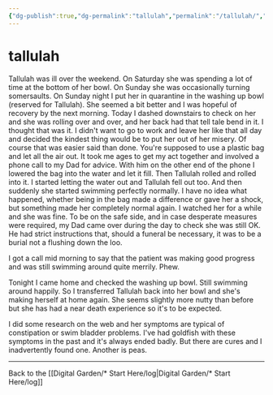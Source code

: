 ```yaml
---
{"dg-publish":true,"dg-permalink":"tallulah","permalink":"/tallulah/","created":"","updated":""}
---
```



# tallulah

Tallulah was ill over the weekend. On Saturday she was spending a lot of time at the bottom of her bowl. On Sunday she was occasionally turning somersaults. On Sunday night I put her in quarantine in the washing up bowl (reserved for Tallulah). She seemed a bit better and I was hopeful of recovery by the next morning. Today I dashed downstairs to check on her and she was rolling over and over, and her back had that tell tale bend in it. I thought that was it. I didn't want to go to work and leave her like that all day and decided the kindest thing would be to put her out of her misery. Of course that was easier said than done. You're supposed to use a plastic bag and let all the air out. It took me ages to get my act together and involved a phone call to my Dad for advice. With him on the other end of the phone I lowered the bag into the water and let it fill. Then Tallulah rolled and rolled into it. I started letting the water out and Tallulah fell out too. And then suddenly she started swimming perfectly normally. I have no idea what happened, whether being in the bag made a difference or gave her a shock, but something made her completely normal again. I watched her for a while and she was fine. To be on the safe side, and in case desperate measures were required, my Dad came over during the day to check she was still OK. He had strict instructions that, should a funeral be necessary, it was to be a burial not a flushing down the loo.

I got a call mid morning to say that the patient was making good progress and was still swimming around quite merrily. Phew.

Tonight I came home and checked the washing up bowl. Still swimming around happily. So I transferred Tallulah back into her bowl and she's making herself at home again. She seems slightly more nutty than before but she has had a near death experience so it's to be expected.

I did some research on the web and her symptoms are typical of constipation or swim bladder problems. I've had goldfish with these symptoms in the past and it's always ended badly. But there are cures and I inadvertently found one. Another is peas.

---

Back to the [[Digital Garden/* Start Here/log\|Digital Garden/* Start Here/log]]